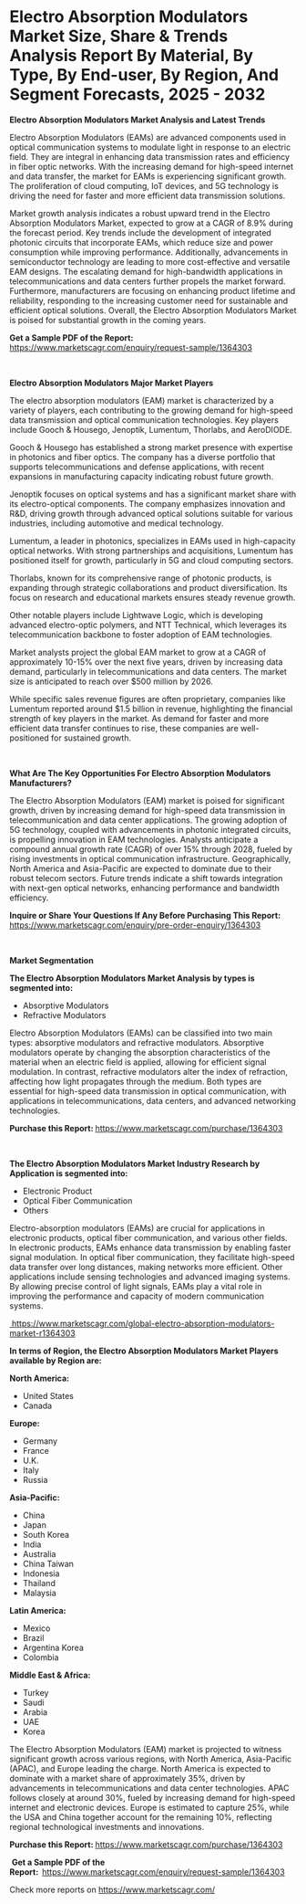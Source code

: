 <p><h1>Electro Absorption Modulators Market Size, Share & Trends Analysis Report By Material, By Type, By End-user, By Region, And Segment Forecasts, 2025 - 2032</h1></p><p><strong>Electro Absorption Modulators Market Analysis and Latest Trends</strong></p>
<p><p>Electro Absorption Modulators (EAMs) are advanced components used in optical communication systems to modulate light in response to an electric field. They are integral in enhancing data transmission rates and efficiency in fiber optic networks. With the increasing demand for high-speed internet and data transfer, the market for EAMs is experiencing significant growth. The proliferation of cloud computing, IoT devices, and 5G technology is driving the need for faster and more efficient data transmission solutions.</p><p>Market growth analysis indicates a robust upward trend in the Electro Absorption Modulators Market, expected to grow at a CAGR of 8.9% during the forecast period. Key trends include the development of integrated photonic circuits that incorporate EAMs, which reduce size and power consumption while improving performance. Additionally, advancements in semiconductor technology are leading to more cost-effective and versatile EAM designs. The escalating demand for high-bandwidth applications in telecommunications and data centers further propels the market forward. Furthermore, manufacturers are focusing on enhancing product lifetime and reliability, responding to the increasing customer need for sustainable and efficient optical solutions. Overall, the Electro Absorption Modulators Market is poised for substantial growth in the coming years.</p></p>
<p><strong>Get a Sample PDF of the Report:&nbsp;</strong> <a href="https://www.marketscagr.com/enquiry/request-sample/1364303?utm_campaign=2306&utm_medium=2&utm_source=Github&utm_content=ia&utm_term=13022025&utm_id=electro-absorption-modulators">https://www.marketscagr.com/enquiry/request-sample/1364303</a></p>
<p>&nbsp;</p>
<p><strong>Electro Absorption Modulators Major Market Players</strong></p>
<p><p>The electro absorption modulators (EAM) market is characterized by a variety of players, each contributing to the growing demand for high-speed data transmission and optical communication technologies. Key players include Gooch & Housego, Jenoptik, Lumentum, Thorlabs, and AeroDIODE.</p><p>Gooch & Housego has established a strong market presence with expertise in photonics and fiber optics. The company has a diverse portfolio that supports telecommunications and defense applications, with recent expansions in manufacturing capacity indicating robust future growth.</p><p>Jenoptik focuses on optical systems and has a significant market share with its electro-optical components. The company emphasizes innovation and R&D, driving growth through advanced optical solutions suitable for various industries, including automotive and medical technology.</p><p>Lumentum, a leader in photonics, specializes in EAMs used in high-capacity optical networks. With strong partnerships and acquisitions, Lumentum has positioned itself for growth, particularly in 5G and cloud computing sectors.</p><p>Thorlabs, known for its comprehensive range of photonic products, is expanding through strategic collaborations and product diversification. Its focus on research and educational markets ensures steady revenue growth.</p><p>Other notable players include Lightwave Logic, which is developing advanced electro-optic polymers, and NTT Technical, which leverages its telecommunication backbone to foster adoption of EAM technologies.</p><p>Market analysts project the global EAM market to grow at a CAGR of approximately 10-15% over the next five years, driven by increasing data demand, particularly in telecommunications and data centers. The market size is anticipated to reach over $500 million by 2026.</p><p>While specific sales revenue figures are often proprietary, companies like Lumentum reported around $1.5 billion in revenue, highlighting the financial strength of key players in the market. As demand for faster and more efficient data transfer continues to rise, these companies are well-positioned for sustained growth.</p></p>
<p>&nbsp;</p>
<p><strong>What Are The Key Opportunities For Electro Absorption Modulators Manufacturers?</strong></p>
<p><p>The Electro Absorption Modulators (EAM) market is poised for significant growth, driven by increasing demand for high-speed data transmission in telecommunication and data center applications. The growing adoption of 5G technology, coupled with advancements in photonic integrated circuits, is propelling innovation in EAM technologies. Analysts anticipate a compound annual growth rate (CAGR) of over 15% through 2028, fueled by rising investments in optical communication infrastructure. Geographically, North America and Asia-Pacific are expected to dominate due to their robust telecom sectors. Future trends indicate a shift towards integration with next-gen optical networks, enhancing performance and bandwidth efficiency.</p></p>
<p><strong>Inquire or Share Your Questions If Any Before Purchasing This Report:</strong> <a href="https://www.marketscagr.com/enquiry/pre-order-enquiry/1364303?utm_campaign=2306&utm_medium=2&utm_source=Github&utm_content=ia&utm_term=13022025&utm_id=electro-absorption-modulators">https://www.marketscagr.com/enquiry/pre-order-enquiry/1364303</a></p>
<p>&nbsp;</p>
<p><strong>Market Segmentation</strong></p>
<p><strong>The Electro Absorption Modulators Market Analysis by types is segmented into:</strong></p>
<p><ul><li>Absorptive Modulators</li><li>Refractive Modulators</li></ul></p>
<p><p>Electro Absorption Modulators (EAMs) can be classified into two main types: absorptive modulators and refractive modulators. Absorptive modulators operate by changing the absorption characteristics of the material when an electric field is applied, allowing for efficient signal modulation. In contrast, refractive modulators alter the index of refraction, affecting how light propagates through the medium. Both types are essential for high-speed data transmission in optical communication, with applications in telecommunications, data centers, and advanced networking technologies.</p></p>
<p><strong>Purchase this Report:&nbsp;</strong><a href="https://www.marketscagr.com/purchase/1364303?utm_campaign=2306&utm_medium=2&utm_source=Github&utm_content=ia&utm_term=13022025&utm_id=electro-absorption-modulators">https://www.marketscagr.com/purchase/1364303</a></p>
<p>&nbsp;</p>
<p><strong>The Electro Absorption Modulators Market Industry Research by Application is segmented into:</strong></p>
<p><ul><li>Electronic Product</li><li>Optical Fiber Communication</li><li>Others</li></ul></p>
<p><p>Electro-absorption modulators (EAMs) are crucial for applications in electronic products, optical fiber communication, and various other fields. In electronic products, EAMs enhance data transmission by enabling faster signal modulation. In optical fiber communication, they facilitate high-speed data transfer over long distances, making networks more efficient. Other applications include sensing technologies and advanced imaging systems. By allowing precise control of light signals, EAMs play a vital role in improving the performance and capacity of modern communication systems.</p></p>
<p><a href="https://www.marketscagr.com/global-electro-absorption-modulators-market-r1364303?utm_campaign=2306&utm_medium=2&utm_source=Github&utm_content=ia&utm_term=13022025&utm_id=electro-absorption-modulators">&nbsp;https://www.marketscagr.com/global-electro-absorption-modulators-market-r1364303</a></p>
<p><strong>In terms of Region, the Electro Absorption Modulators Market Players available by Region are:</strong></p>
<p>
    <p> <strong> North America: </strong>
        <ul>
            <li>United States</li>
            <li>Canada</li>
        </ul>
        </p> 
    <p> <strong> Europe: </strong>
        <ul>
            <li>Germany</li>
            <li>France</li>
            <li>U.K.</li>
            <li>Italy</li>
            <li>Russia</li>
        </ul>
        </p> 
    <p> <strong> Asia-Pacific: </strong>
        <ul>
            <li>China</li>
            <li>Japan</li>
            <li>South Korea</li>
            <li>India</li>
            <li>Australia</li>
            <li>China Taiwan</li>
            <li>Indonesia</li>
            <li>Thailand</li>
            <li>Malaysia</li>
        </ul>
        </p> 
    <p> <strong> Latin America: </strong>
        <ul>
            <li>Mexico</li>
            <li>Brazil</li>
            <li>Argentina Korea</li>
            <li>Colombia</li>
        </ul>
        </p> 
    <p> <strong> Middle East & Africa: </strong>
        <ul>
            <li>Turkey</li>
            <li>Saudi</li>
            <li>Arabia</li>
            <li>UAE</li>
            <li>Korea</li>
        </ul>
    </p>
    </p>
<p><p>The Electro Absorption Modulators (EAM) market is projected to witness significant growth across various regions, with North America, Asia-Pacific (APAC), and Europe leading the charge. North America is expected to dominate with a market share of approximately 35%, driven by advancements in telecommunications and data center technologies. APAC follows closely at around 30%, fueled by increasing demand for high-speed internet and electronic devices. Europe is estimated to capture 25%, while the USA and China together account for the remaining 10%, reflecting regional technological investments and innovations.</p></p>
<p><strong>Purchase this Report: </strong><a href="https://www.marketscagr.com/purchase/1364303?utm_campaign=2306&utm_medium=2&utm_source=Github&utm_content=ia&utm_term=13022025&utm_id=electro-absorption-modulators">https://www.marketscagr.com/purchase/1364303</a></p>
<p>&nbsp;<strong>Get a Sample PDF of the Report:&nbsp;&nbsp;</strong><a href="https://www.marketscagr.com/enquiry/request-sample/1364303?utm_campaign=2306&utm_medium=2&utm_source=Github&utm_content=ia&utm_term=13022025&utm_id=electro-absorption-modulators">https://www.marketscagr.com/enquiry/request-sample/1364303</a></p>
<p><strong></strong></p>
<p>Check more reports on <a href="https://www.marketscagr.com/?utm_campaign=2306&utm_medium=2&utm_source=Github&utm_content=ia&utm_term=13022025&utm_id=electro-absorption-modulators">https://www.marketscagr.com/</a></p>